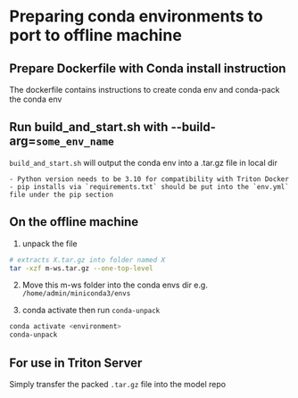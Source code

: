 # Preparing conda environments to port to offline machine

## Prepare Dockerfile with Conda install instruction

The dockerfile contains instructions to create conda env and conda-pack the conda env

## Run build_and_start.sh with --build-arg=`some_env_name`

`build_and_start.sh` will output the conda env into a .tar.gz file in local dir

    - Python version needs to be 3.10 for compatibility with Triton Docker
    - pip installs via `requirements.txt` should be put into the `env.yml` file under the pip section

## On the offline machine

1. unpack the file

```bash
# extracts X.tar.gz into folder named X
tar -xzf m-ws.tar.gz --one-top-level
```

2. Move this m-ws folder into the conda envs dir e.g. `/home/admin/miniconda3/envs`

3. conda activate then run `conda-unpack`

```bash
conda activate <environment>
conda-unpack
```

## For use in Triton Server

Simply transfer the packed `.tar.gz` file into the model repo
